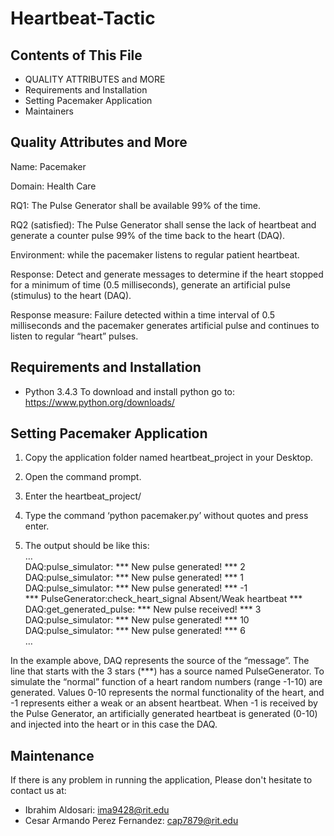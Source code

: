 # Heartbeat-Tactic

Contents of This File
----------------------

 * QUALITY ATTRIBUTES and MORE
 * Requirements and Installation
 * Setting Pacemaker Application 
 * Maintainers


Quality Attributes and More
---------------------------

Name: Pacemaker

Domain: Health Care 

RQ1: The Pulse Generator shall be available 99% of the time.

RQ2 (satisfied): The Pulse Generator shall sense the lack of heartbeat and generate a counter pulse 99% of the time back to the heart (DAQ).

Environment: while the pacemaker listens to regular patient heartbeat.

Response: Detect and generate messages to determine if the heart stopped for a minimum of time (0.5 milliseconds), generate an artificial pulse (stimulus) to the heart (DAQ).  

Response measure: Failure detected within a time interval of 0.5 milliseconds and the pacemaker generates artificial pulse and continues to listen to regular “heart” pulses.


Requirements and Installation
-----------------------------

- Python 3.4.3 
To download and install python go to:
https://www.python.org/downloads/

Setting Pacemaker Application
-----------------------------

1. Copy the application folder named heartbeat_project in your Desktop.

2. Open the command prompt.

3. Enter the heartbeat_project/

4. Type the command ‘python pacemaker.py’ without quotes and press enter. 

5. The output should be like this: <br />
	…<br />
	DAQ:pulse_simulator: *** New pulse generated! *** 2 <br />
	DAQ:pulse_simulator: *** New pulse generated! *** 1 <br />
	DAQ:pulse_simulator: *** New pulse generated! *** -1 <br />
	*** PulseGenerator:check_heart_signal Absent/Weak heartbeat *** <br />
	DAQ:get_generated_pulse: *** New pulse received! *** 3 <br />
	DAQ:pulse_simulator: *** New pulse generated! *** 10 <br />
	DAQ:pulse_simulator: *** New pulse generated! *** 6 <br />
	… <br />
	
In the example above, DAQ represents the source of the “message”. The line that starts with the 3 stars (***) has a source named PulseGenerator. To simulate the “normal” function of a heart random numbers (range -1-10) are generated. Values 0-10 represents the normal functionality of the heart, and -1 represents either a weak or an absent heartbeat. When -1 is received by the Pulse Generator, an artificially generated heartbeat is generated (0-10) and injected into the heart or in this case the DAQ.

Maintenance
----------

If there is any problem in running the application, 
Please don't hesitate to contact us at: 
- Ibrahim Aldosari: ima9428@rit.edu
- Cesar Armando Perez Fernandez: cap7879@rit.edu

